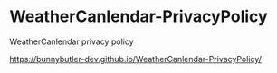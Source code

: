 # WeatherCanlendar-PrivacyPolicy
WeatherCanlendar privacy policy

https://bunnybutler-dev.github.io/WeatherCanlendar-PrivacyPolicy/
